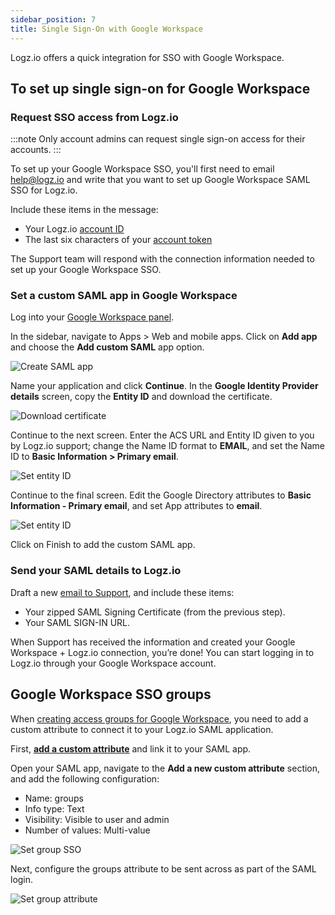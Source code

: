 ```yaml
---
sidebar_position: 7
title: Single Sign-On with Google Workspace
---
```


Logz.io offers a quick integration for SSO with Google Workspace.


## To set up single sign-on for Google Workspace


### Request SSO access from Logz.io

:::note
Only account admins can request single sign-on access for their accounts.
:::

To set up your Google Workspace SSO, you'll first need to email [help@logz.io](mailto:help@logz.io) and write that you want to set up Google Workspace SAML SSO for Logz.io.

Include these items in the message:

* Your Logz.io [account ID](https://docs.logz.io/user-guide/accounts/finding-your-account-id.html)
* The last six characters of your [account token](https://app.logz.io/#/dashboard/settings/manage-accounts)

The Support team will respond with the connection information needed to set up your Google Workspace SSO.

### Set a custom SAML app in Google Workspace

Log into your [Google Workspace panel](https://admin.google.com/AdminHome).

In the sidebar, navigate to Apps > Web and mobile apps. Click on **Add app** and choose the **Add custom SAML** app option.

![Create SAML app](https://dytvr9ot2sszz.cloudfront.net/logz-docs/sso-providers/google/google-add-saml-app.png)

Name your application and click **Continue**. In the **Google Identity Provider details** screen, copy the **Entity ID** and download the certificate.

![Download certificate](https://dytvr9ot2sszz.cloudfront.net/logz-docs/sso-providers/google/download-certificate.png)

Continue to the next screen. Enter the ACS URL and Entity ID given to you by Logz.io support; change the Name ID format to **EMAIL**, and set the Name ID to **Basic Information > Primary email**.

![Set entity ID](https://dytvr9ot2sszz.cloudfront.net/logz-docs/sso-providers/google/service-provider.png)

Continue to the final screen. Edit the Google Directory attributes to **Basic Information - Primary email**, and set App attributes to **email**.

![Set entity ID](https://dytvr9ot2sszz.cloudfront.net/logz-docs/sso-providers/google/attribute-mapping.png)

Click on Finish to add the custom SAML app.

### Send your SAML details to Logz.io

Draft a new [email to Support](mailto:help@logz.io), and include these items:

* Your zipped SAML Signing Certificate (from the previous step).
* Your SAML SIGN-IN URL.

When Support has received the information and created your Google Workspace + Logz.io connection, you’re done! You can start logging in to Logz.io through your Google Workspace account.



## Google Workspace SSO groups


When [creating access groups for Google Workspace](https://support.google.com/a/answer/9050643?hl=en), you need to add a custom attribute to connect it to your Logz.io SAML application.

First, **[add a custom attribute](https://support.google.com/a/answer/6208725?hl=en)** and link it to your SAML app.

Open your SAML app, navigate to the **Add a new custom attribute** section, and add the following configuration:

* Name: groups
* Info type: Text
* Visibility: Visible to user and admin
* Number of values: Multi-value

![Set group SSO](https://dytvr9ot2sszz.cloudfront.net/logz-docs/sso-providers/google/add-custom-fields.png)

Next, configure the groups attribute to be sent across as part of the SAML login.

![Set group attribute](https://dytvr9ot2sszz.cloudfront.net/logz-docs/sso-providers/google/sent-group-sso.png)